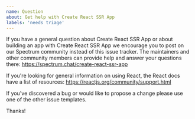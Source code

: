 ```yaml
---
name: Question
about: Get help with Create React SSR App
labels: 'needs triage'
---
```


If you have a general question about Create React SSR App or about building an app with Create React SSR App we encourage you to post on our Spectrum community instead of this issue tracker. The maintainers and other community members can provide help and answer your questions there: https://spectrum.chat/create-react-ssr-app

If you're looking for general information on using React, the React docs have a list of resources: https://reactjs.org/community/support.html

If you've discovered a bug or would like to propose a change please use one of the other issue templates.

Thanks!
